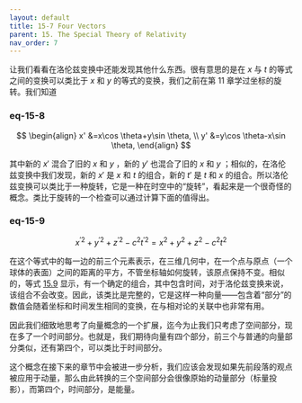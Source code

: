 ```yaml
---
layout: default
title: 15-7 Four Vectors
parent: 15. The Special Theory of Relativity
nav_order: 7
---
```

让我们看看在洛伦兹变换中还能发现其他什么东西。很有意思的是在 $x$ 与 $t$ 的等式之间的变换可以类比于 $x$ 和 $y$ 的等式的变换，我们之前在第 11 章学过坐标的旋转。我们知道

### eq-15-8

$$
\begin{align}
x' &=x\cos \theta+y\sin \theta, \\
y' &=y\cos \theta-x\sin \theta,
\end{align}
$$

其中新的 $x'$ 混合了旧的 $x$ 和 $y$ ，新的 $y'$ 也混合了旧的 $x$ 和 $y$ ；相似的，在洛伦兹变换中我们发现，新的 $x'$ 是 $x$ 和 $t$ 的组合，新的 $t'$ 是 $t$ 和 $x$ 的组合。所以洛伦兹变换可以类比于一种旋转，它是一种在时空中的“旋转”，看起来是一个很奇怪的概念。类比于旋转的一个检查可以通过计算下面的值得出。

### eq-15-9

$$x^{'2}+y^{'2}+z^{'2}-c^2t^{'2}=x^2+y^2+z^2-c^2t^2$$

在这个等式中的每一边的前三个元素表示，在三维几何中，在一个点与原点（一个球体的表面）之间的距离的平方，不管坐标轴如何旋转，该原点保持不变。相似的，等式 [15.9]({{"/volume-1/15-the-special-theory-of-relativity/15-7-four-vectors.html#eq-15-9"|relative_url}}) 显示，有一个确定的组合，其中包含时间，对于洛伦兹变换来说，该组合不会改变。因此，该类比是完整的，它是这样一种向量——包含着“部分”的数值会随着坐标和时间发生相同的变换，在与相对论的关联中也非常有用。

因此我们细致地思考了向量概念的一个扩展，迄今为止我们只考虑了空间部分，现在多了一个时间部分。也就是，我们期待向量有四个部分，前三个与普通的向量部分类似，还有第四个，可以类比于时间部分。

这个概念在接下来的章节中会被进一步分析，我们应该会发现如果先前段落的观点被应用于动量，那么由此转换的三个空间部分会很像原始的动量部分（标量投影），而第四个，时间部分，是能量。
